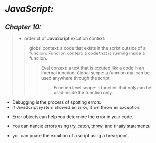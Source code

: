 # _JavaScript:_
## ***Chapter 10:***
>- order of of **JavaScript** excution context:
>> global context: a code that exists in the script outside of a function.
>> Function context: a code that is running inside a function.
>>> Eval context: a text that is excuted like a code in an internal function.
>>> Global scope: a function that can be used anywhere through the script.
>>>> Function level scope: a function that only can be used inside the function only.
- Debugging is the process of spotting errors.
- if JavaScript system showed an error, it will throw an exception.
+ Error objects can help you determine the error in your code.
* You can handle errors using try, catch, throw, and finally statements. 
- you can puase the excution of a script using a breakpoint.
